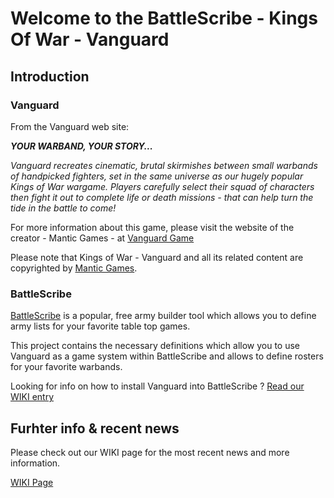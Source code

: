 # Welcome to the BattleScribe - Kings Of War - Vanguard

## Introduction 


### Vanguard

From the Vanguard web site:

_**YOUR WARBAND, YOUR STORY...**_

_Vanguard recreates cinematic, brutal skirmishes between small warbands of handpicked fighters, set in the same universe as our hugely popular Kings of War wargame. Players carefully select their squad of characters then fight it out to complete life or death missions - that can help turn the tide in the battle to come!_

For more information about this game, please visit the website of the creator - Mantic Games - at [Vanguard Game](http://www.manticgames.com/games/kings-of-war-vanguard.html)


Please note that Kings of War - Vanguard and all its related content are copyrighted by [Mantic Games](http://www.manticgames.com).


### BattleScribe

[BattleScribe](https://battlescribe.net/?tab=features) is a popular, free army builder tool which allows you to define army lists for your favorite table top games.

This project contains the necessary definitions which allow you to use Vanguard as a game system within BattleScribe and allows to define rosters for your favorite warbands. 

Looking for info on how to install Vanguard into BattleScribe ? 
[Read our WIKI entry](https://github.com/BitPsycho/BS_KOW_Vanguard/wiki#how-to-install-in-battle-scribe)

## Furhter info & recent news

Please check out our WIKI page for the most recent news and more information.

[WIKI Page](https://github.com/BitPsycho/BS_KOW_Vanguard/wiki)